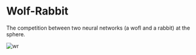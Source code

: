 # Wolf-Rabbit
The competition between two neural networks (a wofl and a rabbit) at the sphere. 


![wr](https://user-images.githubusercontent.com/73900267/98023628-36d37780-1dd5-11eb-8506-1070f7029bd1.jpg)
